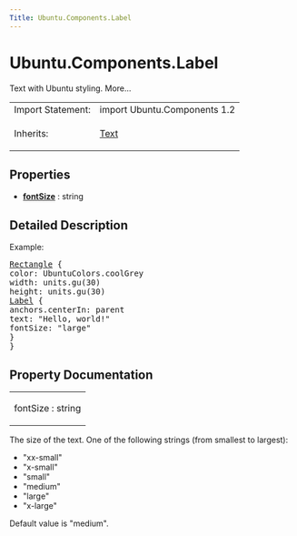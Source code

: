```yaml
---
Title: Ubuntu.Components.Label
---
```


# Ubuntu.Components.Label

<span class="subtitle"></span>
<!-- $$$Label-brief -->
<p>Text with Ubuntu styling. More...</p>
<!-- @@@Label -->
<table class="alignedsummary">
<tr><td class="memItemLeft rightAlign topAlign"> Import Statement:</td><td class="memItemRight bottomAlign"> import Ubuntu.Components 1.2</td></tr><tr><td class="memItemLeft rightAlign topAlign"> Inherits:</td><td class="memItemRight bottomAlign"> <p><a href="../sdk-14.10/QtQuick.Text.md">Text</a></p>
</td></tr></table><ul>
</ul>
<h2 id="properties">Properties</h2>
<ul>
<li class="fn"><b><b><a href="#fontSize-prop">fontSize</a></b></b> : string</li>
</ul>
<!-- $$$Label-description -->
<h2 id="details">Detailed Description</h2>
</p>
<p>Example:</p>
<pre class="qml"><span class="type"><a href="../sdk-14.10/QtQuick.Rectangle.md">Rectangle</a></span> {
<span class="name">color</span>: <span class="name">UbuntuColors</span>.<span class="name">coolGrey</span>
<span class="name">width</span>: <span class="name">units</span>.<span class="name">gu</span>(<span class="number">30</span>)
<span class="name">height</span>: <span class="name">units</span>.<span class="name">gu</span>(<span class="number">30</span>)
<span class="type"><a href="index.html">Label</a></span> {
<span class="name">anchors</span>.centerIn: <span class="name">parent</span>
<span class="name">text</span>: <span class="string">&quot;Hello, world!&quot;</span>
<span class="name">fontSize</span>: <span class="string">&quot;large&quot;</span>
}
}</pre>
<!-- @@@Label -->
<h2>Property Documentation</h2>
<!-- $$$fontSize -->
<table class="qmlname"><tr valign="top" id="fontSize-prop"><td class="tblQmlPropNode"><p><span class="name">fontSize</span> : <span class="type">string</span></p></td></tr></table><p>The size of the text. One of the following strings (from smallest to largest):</p>
<ul>
<li>&quot;xx-small&quot;</li>
<li>&quot;x-small&quot;</li>
<li>&quot;small&quot;</li>
<li>&quot;medium&quot;</li>
<li>&quot;large&quot;</li>
<li>&quot;x-large&quot;</li>
</ul>
<p>Default value is &quot;medium&quot;.</p>
<!-- @@@fontSize -->
<br/>
